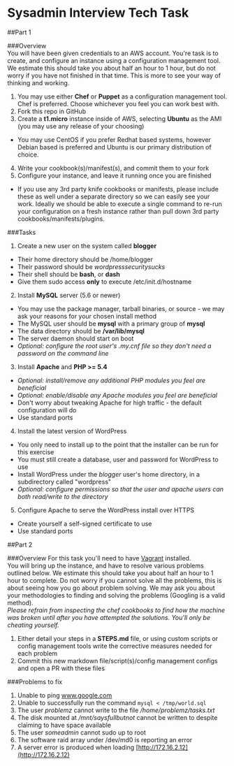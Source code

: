 Sysadmin Interview Tech Task
============================

##Part 1

###Overview  
You will have been given credentials to an AWS account. You're task is to create, and configure an instance using a configuration management tool.    
We estimate this should take you about half an hour to 1 hour, but do not worry if you have not finished in that time. This is more to see your way of thinking and working.  
  
1. You may use either **Chef** or **Puppet** as a configuration management tool. Chef is preferred. Choose whichever you feel you can work best with.  
2. Fork this repo in GitHub  
3. Create a **t1.micro** instance inside of AWS, selecting **Ubuntu** as the AMI (you may use any release of your choosing)  
  * You may use CentOS if you prefer Redhat based systems, however Debian based is preferred and Ubuntu is our primary distribution of choice.  
4. Write your cookbook(s)/manifest(s), and commit them to your fork  
5. Configure your instance, and leave it running once you are finished  
  * If you use any 3rd party knife cookbooks or manifests, please include these as well under a separate directory so we can easily see your work. Ideally we should be able to execute a single command to re-run your configuration on a fresh instance rather than pull down 3rd party cookbooks/manifests/plugins.  
    
###Tasks

1. Create a new user on the system called **blogger**  
  * Their home directory should be /home/blogger  
  * Their password should be _wordpresssecuritysucks_  
  * Their shell should be **bash**, or **dash**  
  * Give them sudo access **only** to execute /etc/init.d/hostname  
2. Install **MySQL** server (5.6 or newer)  
  * You may use the package manager, tarball binaries, or source - we may ask your reasons for your chosen install method
  * The MySQL user should be **mysql** with a primary group of **mysql**
  * The data directory should be **/var/lib/mysql**
  * The server daemon should start on boot
  * _Optional: configure the root user's .my.cnf file so they don't need a password on the command line_
3. Install **Apache** and **PHP >= 5.4**
  * _Optional: install/remove any additional PHP modules you feel are beneficial_
  * _Optional: enable/disable any Apache modules you feel are beneficial_
  * Don't worry about tweaking Apache for high traffic - the default configuration will do
  * Use standard ports
4. Install the latest version of WordPress
  * You only need to install up to the point that the installer can be run for this exercise  
  * You must still create a database, user and password for WordPress to use  
  * Install WordPress under the _blogger_ user's home directory, in a subdirectory called "wordpress"  
  * _Optional: configure permissions so that the user and apache users can both read/write to the directory_  
5. Configure Apache to serve the WordPress install over HTTPS  
  * Create yourself a self-signed certificate to use  
  * Use standard ports  
    
    
##Part 2

###Overview
For this task you'll need to have [Vagrant](https://www.vagrantup.com/) installed.  
You will bring up the instance, and have to resolve various problems outlined below.
We estimate this should take you about half an hour to 1 hour to complete. Do not worry if you cannot solve all the problems, this is about seeing how you go about problem solving. We may ask you about your methodologies to finding and solving the problems (Googling is a valid method).  
_Please refrain from inspecting the chef cookbooks to find how the machine was broken until after you have attempted the solutions. You'll only be cheating yourself._
  
1. Either detail your steps in a **STEPS.md** file, or using custom scripts or config management tools write the corrective measures needed for each problem  
2. Commit this new markdown file/script(s)/config management configs and open a PR with these files  
  
###Problems to fix

1. Unable to ping www.google.com  
2. Unable to successfully run the command `mysql < /tmp/world.sql`  
3. The user _problemz_ cannot write to the file _/home/problemz/tasks.txt_  
4. The disk mounted at _/mnt/saysfullbutnot_ cannot be written to despite claiming to have space available  
5. The user _someadmin_ cannot sudo up to root  
6. The software raid array under /dev/md0 is reporting an error  
7. A server error is produced when loading [http://172.16.2.12](http://172.16.2.12)

